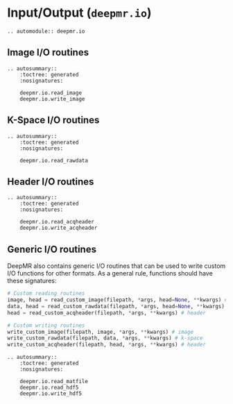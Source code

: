 # Input/Output (`deepmr.io`)

```{eval-rst}
.. automodule:: deepmr.io
```

## Image I/O routines
```{eval-rst}
.. autosummary::
	:toctree: generated
	:nosignatures:
	
	deepmr.io.read_image
	deepmr.io.write_image
```

## K-Space I/O routines
```{eval-rst}
.. autosummary::
	:toctree: generated
	:nosignatures:
	
	deepmr.io.read_rawdata
```

## Header I/O routines
```{eval-rst}
.. autosummary::
	:toctree: generated
	:nosignatures:
	
	deepmr.io.read_acqheader
	deepmr.io.write_acqheader
```

## Generic I/O routines

DeepMR also contains generic I/O routines that can be used to write custom I/O functions for other formats. As a general rule, functions should have these signatures:

```python
# Custom reading routines
image, head = read_custom_image(filepath, *args, head=None, **kwargs) # image
data, head = read_custom_rawdata(filepath, *args, head=None, **kwargs) # k-space
head = read_custom_acqheader(filepath, *args, **kwargs) # header

# Custom writing routines
write_custom_image(filepath, image, *args, **kwargs) # image
write_custom_rawdata(filepath, data, *args, **kwargs) # k-space
write_custom_acqheader(filepath, head, *args, **kwargs) # header
```



```{eval-rst}
.. autosummary::
	:toctree: generated
	:nosignatures:
	
	deepmr.io.read_matfile
	deepmr.io.read_hdf5
	deepmr.io.write_hdf5
```
